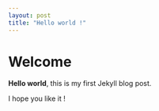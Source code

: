 ```yaml
---
layout: post
title: "Hello world !"
---
```


# Welcome

**Hello world**, this is my first Jekyll blog post.

I hope you like it !
